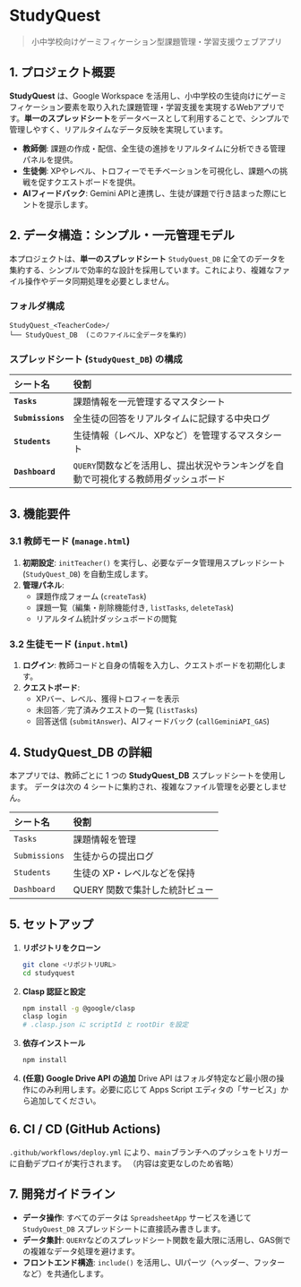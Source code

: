 # StudyQuest

> 小中学校向けゲーミフィケーション型課題管理・学習支援ウェブアプリ

## 1. プロジェクト概要

**StudyQuest** は、Google Workspace を活用し、小中学校の生徒向けにゲーミフィケーション要素を取り入れた課題管理・学習支援を実現するWebアプリです。**単一のスプレッドシート**をデータベースとして利用することで、シンプルで管理しやすく、リアルタイムなデータ反映を実現しています。

-   **教師側**: 課題の作成・配信、全生徒の進捗をリアルタイムに分析できる管理パネルを提供。
-   **生徒側**: XPやレベル、トロフィーでモチベーションを可視化し、課題への挑戦を促すクエストボードを提供。
-   **AIフィードバック**: Gemini APIと連携し、生徒が課題で行き詰まった際にヒントを提示します。

## 2. データ構造：シンプル・一元管理モデル

本プロジェクトは、**単一のスプレッドシート** `StudyQuest_DB` に全てのデータを集約する、シンプルで効率的な設計を採用しています。これにより、複雑なファイル操作やデータ同期処理を必要としません。

### フォルダ構成

```
StudyQuest_<TeacherCode>/
└── StudyQuest_DB  (このファイルに全データを集約)
```

### スプレッドシート (`StudyQuest_DB`) の構成

| シート名 | 役割 |
| :--- | :--- |
| **`Tasks`** | 課題情報を一元管理するマスタシート |
| **`Submissions`** | 全生徒の回答をリアルタイムに記録する中央ログ |
| **`Students`** | 生徒情報（レベル、XPなど）を管理するマスタシート |
| **`Dashboard`** | `QUERY`関数などを活用し、提出状況やランキングを自動で可視化する教師用ダッシュボード |

## 3. 機能要件

### 3.1 教師モード (`manage.html`)

1.  **初期設定**: `initTeacher()` を実行し、必要なデータ管理用スプレッドシート (`StudyQuest_DB`) を自動生成します。
2.  **管理パネル**:
    -   課題作成フォーム (`createTask`)
    -   課題一覧（編集・削除機能付き, `listTasks`, `deleteTask`)
    -   リアルタイム統計ダッシュボードの閲覧

### 3.2 生徒モード (`input.html`)

1.  **ログイン**: 教師コードと自身の情報を入力し、クエストボードを初期化します。
2.  **クエストボード**:
    -   XPバー、レベル、獲得トロフィーを表示
    -   未回答／完了済みクエストの一覧 (`listTasks`)
    -   回答送信 (`submitAnswer`)、AIフィードバック (`callGeminiAPI_GAS`)

## 4. StudyQuest_DB の詳細

本アプリでは、教師ごとに 1 つの **StudyQuest_DB** スプレッドシートを使用します。
データは次の 4 シートに集約され、複雑なファイル管理を必要としません。

| シート名 | 役割 |
| :--- | :--- |
| `Tasks` | 課題情報を管理 |
| `Submissions` | 生徒からの提出ログ |
| `Students` | 生徒の XP・レベルなどを保持 |
| `Dashboard` | QUERY 関数で集計した統計ビュー |

## 5. セットアップ

1.  **リポジトリをクローン**
    ```bash
    git clone <リポジトリURL>
    cd studyquest
    ```
2.  **Clasp 認証と設定**
    ```bash
    npm install -g @google/clasp
    clasp login
    # .clasp.json に scriptId と rootDir を設定
    ```
3.  **依存インストール**
    ```bash
    npm install
    ```
4.  **(任意) Google Drive API の追加**
    Drive API はフォルダ特定など最小限の操作にのみ利用します。必要に応じて Apps Script エディタの「サービス」から追加してください。

## 6. CI / CD (GitHub Actions)

`.github/workflows/deploy.yml` により、`main`ブランチへのプッシュをトリガーに自動デプロイが実行されます。
（内容は変更なしのため省略）

## 7. 開発ガイドライン

-   **データ操作**: すべてのデータは `SpreadsheetApp` サービスを通じて `StudyQuest_DB` スプレッドシートに直接読み書きします。
-   **データ集計**: `QUERY`などのスプレッドシート関数を最大限に活用し、GAS側での複雑なデータ処理を避けます。
-   **フロントエンド構造**: `include()` を活用し、UIパーツ（ヘッダー、フッターなど）を共通化します。